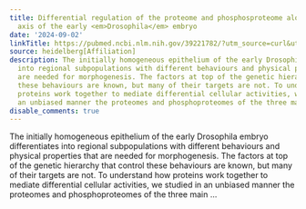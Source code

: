 ```yaml
---
title: Differential regulation of the proteome and phosphosproteome along the dorso-ventral
  axis of the early <em>Drosophila</em> embryo
date: '2024-09-02'
linkTitle: https://pubmed.ncbi.nlm.nih.gov/39221782/?utm_source=curl&utm_medium=rss&utm_campaign=pubmed-2&utm_content=1FakS-2QOkCT8HsMOQP1bCRQ4YzyumYOmxmF0moLsQ3dFB1E9V&fc=20220326224207&ff=20240902183516&v=2.18.0.post9+e462414
source: heidelberg[Affiliation]
description: The initially homogeneous epithelium of the early Drosophila embryo differentiates
  into regional subpopulations with different behaviours and physical properties that
  are needed for morphogenesis. The factors at top of the genetic hierarchy that control
  these behaviours are known, but many of their targets are not. To understand how
  proteins work together to mediate differential cellular activities, we studied in
  an unbiased manner the proteomes and phosphoproteomes of the three main ...
disable_comments: true
---
```

The initially homogeneous epithelium of the early Drosophila embryo differentiates into regional subpopulations with different behaviours and physical properties that are needed for morphogenesis. The factors at top of the genetic hierarchy that control these behaviours are known, but many of their targets are not. To understand how proteins work together to mediate differential cellular activities, we studied in an unbiased manner the proteomes and phosphoproteomes of the three main ...
